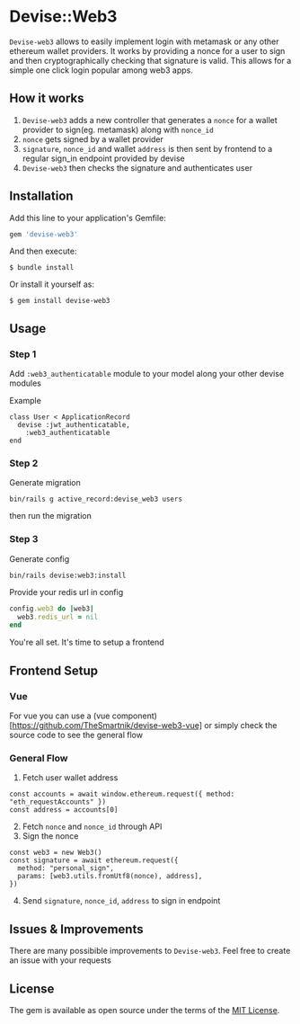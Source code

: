# Devise::Web3

`Devise-web3` allows to easily implement login with metamask or any other ethereum wallet providers. It works by providing a nonce for a user to sign and then cryptographically checking that signature is valid. This allows for a simple one click login popular among web3 apps.

## How it works
1. `Devise-web3` adds a new controller that generates a `nonce` for a wallet provider to sign(eg. metamask) along with `nonce_id`
2. `nonce` gets signed by a wallet provider
3. `signature`, `nonce_id` and wallet `address` is then sent by frontend to a regular sign_in endpoint provided by devise
4. `Devise-web3` then checks the signature and authenticates user

## Installation

Add this line to your application's Gemfile:

```ruby
gem 'devise-web3'
```

And then execute:

    $ bundle install

Or install it yourself as:

    $ gem install devise-web3

## Usage
### Step 1
Add `:web3_authenticatable` module to your model along your other devise modules

Example
```
class User < ApplicationRecord
  devise :jwt_authenticatable,
    :web3_authenticatable
end

```
### Step 2
Generate migration
```shell
bin/rails g active_record:devise_web3 users
```
then run the migration

### Step 3
Generate config
```shell
bin/rails devise:web3:install
```
Provide your redis url in config
```ruby
config.web3 do |web3|
  web3.redis_url = nil
end
```

You're all set. It's time to setup a frontend

## Frontend Setup
### Vue
For vue you can use a (vue component)[https://github.com/TheSmartnik/devise-web3-vue] or simply check the source code to see the general flow

### General Flow
1. Fetch user wallet address
```
const accounts = await window.ethereum.request({ method: "eth_requestAccounts" })
const address = accounts[0]
```
2. Fetch `nonce` and `nonce_id` through API
3. Sign the nonce
```
const web3 = new Web3()
const signature = await ethereum.request({
  method: "personal_sign",
  params: [web3.utils.fromUtf8(nonce), address],
})
```
4. Send `signature`, `nonce_id`, `address` to sign in endpoint

## Issues & Improvements

There are many possibible improvements to `Devise-web3`. Feel free to create an issue with your requests

## License

The gem is available as open source under the terms of the [MIT License](https://opensource.org/licenses/MIT).
